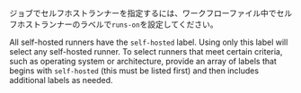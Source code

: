 ジョブでセルフホストランナーを指定するには、ワークフローファイル中でセルフホストランナーのラベルで`runs-on`を設定してください。

All self-hosted runners have the `self-hosted` label. Using only this label will select any self-hosted runner. To select runners that meet certain criteria, such as operating system or architecture, provide an array of labels that begins with `self-hosted` (this must be listed first) and then includes additional labels as needed.
